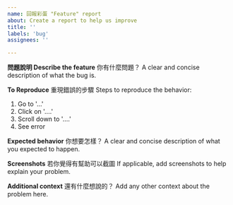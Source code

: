 ```yaml
---
name: 回報彩蛋 "Feature" report
about: Create a report to help us improve
title: ''
labels: 'bug'
assignees: ''

---
```


**問題說明 Describe the feature**
你有什麼問題？ A clear and concise description of what the bug is.

**To Reproduce**
重現錯誤的步驟 Steps to reproduce the behavior:

1. Go to '...'
2. Click on '....'
3. Scroll down to '....'
4. See error

**Expected behavior**
你想要怎樣？ A clear and concise description of what you expected to happen.

**Screenshots**
若你覺得有幫助可以截圖 If applicable, add screenshots to help explain your problem.

**Additional context**
還有什麼想說的？ Add any other context about the problem here.

